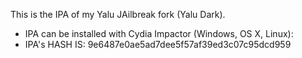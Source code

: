 This is the IPA of my Yalu JAilbreak fork (Yalu Dark).

* IPA can be installed with Cydia Impactor (Windows, OS X, Linux):
* IPA's HASH IS: 9e6487e0ae5ad7dee5f57af39ed3c07c95dcd959
